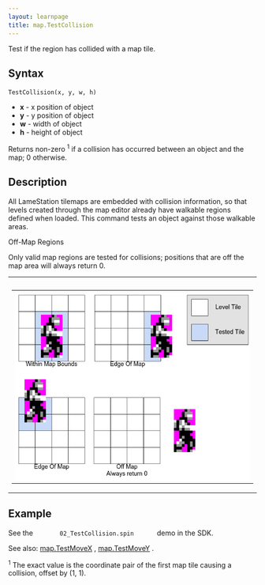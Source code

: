 ```yaml
---
layout: learnpage
title: map.TestCollision
--- 
```


Test if the region has collided with a map tile.

## Syntax

    TestCollision(x, y, w, h)

-   **x** - x position of object
-   **y** - y position of object
-   **w** - width of object
-   **h** - height of object

Returns non-zero <sup>1</sup> if a collision has occurred between an
object and the map; 0 otherwise.

## Description

All LameStation tilemaps are embedded with collision information, so
that levels created through the map editor already have walkable regions
defined when loaded. This command tests an object against those walkable
areas.

Off-Map Regions

Only valid map regions are tested for collisions; positions that are off
the map area will always return 0.

<table>
<col width="100%" />
<tbody>
<tr class="odd">
<td align="left"><table>
<caption> </caption>
<tbody>
<tr class="odd">
<td align="left"><img src="attachments/14286906/14417984.png" /></td>
</tr>
</tbody>
</table></td>
</tr>
</tbody>
</table>

## Example

See the `        02_TestCollision.spin       ` demo in the SDK.

See also: [map.TestMoveX](map.TestMoveX.html) ,
[map.TestMoveY](map.TestMoveY.html) .

<sup>1</sup> The exact value is the coordinate pair of the first map
tile causing a collision, offset by (1, 1).


